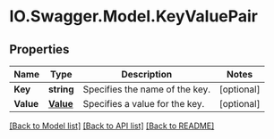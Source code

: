 # IO.Swagger.Model.KeyValuePair
## Properties

Name | Type | Description | Notes
------------ | ------------- | ------------- | -------------
**Key** | **string** | Specifies the name of the key. | [optional] 
**Value** | [**Value**](Value.md) | Specifies a value for the key. | [optional] 

[[Back to Model list]](../README.md#documentation-for-models) [[Back to API list]](../README.md#documentation-for-api-endpoints) [[Back to README]](../README.md)

